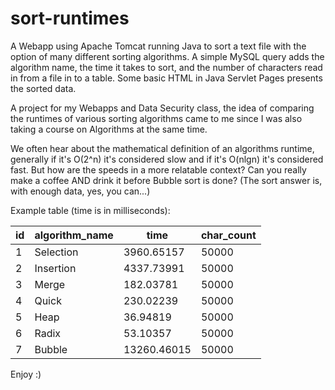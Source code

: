 # sort-runtimes
A Webapp using Apache Tomcat running Java to sort a text file with the option of many different sorting algorithms. A simple MySQL query adds the algorithm name, the time it takes to sort, and the number of characters read in from a file in to a table. Some basic HTML in Java Servlet Pages presents the sorted data.  

A project for my Webapps and Data Security class, the idea of comparing the runtimes of various sorting algorithms came to me since I was also taking a course on Algorithms at the same time. 

We often hear about the mathematical definition of an algorithms runtime, generally if it's O(2^n) it's considered slow and if it's O(nlgn) it's considered fast. But how are the speeds in a more relatable context? Can you really make a coffee AND drink it before Bubble sort is done?  (The sort answer is, with enough data, yes, you can...) 

Example table (time is in milliseconds):

| id | algorithm_name | time        | char_count |
|----|----------------|-------------|------------|
|  1 | Selection      |  3960.65157 |      50000 |
|  2 | Insertion      |  4337.73991 |      50000 |
|  3 | Merge          |   182.03781 |      50000 |
|  4 | Quick          |   230.02239 |      50000 |
|  5 | Heap           |    36.94819 |      50000 |
|  6 | Radix          |    53.10357 |      50000 |
|  7 | Bubble         | 13260.46015 |      50000 |

Enjoy :)
